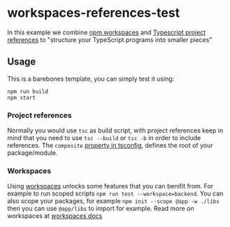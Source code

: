 # workspaces-references-test

In this example we combine [npm workspaces](https://docs.npmjs.com/cli/v7/using-npm/workspaces) and [Typescript project references](https://www.typescriptlang.org/docs/handbook/project-references.html) to "structure your TypeScript programs into smaller pieces"

## Usage
This is a barebones template, you can simply test it using:

```
npm run build
npm start
```

### Project references

Normally you would use `tsc` as build script, with project references keep in mind that you need to use `tsc --build` or `tsc -b` in order to include references. The `composite` [property in tsconfig](https://www.typescriptlang.org/tsconfig#composite), defines the root of your package/module.

### Workspaces

Using [workspaces](https://docs.npmjs.com/cli/v7/using-npm/workspaces) unlocks some features that you can benifit from. For example to run scoped scripts `npm run test --workspace=backend`. You can also scope your packages, for example `npm init --scope @app -w ./libs` then you can use `@app/libs` to import for example. Read more on workspaces at [workspaces docs](https://docs.npmjs.com/cli/v7/using-npm/workspaces)